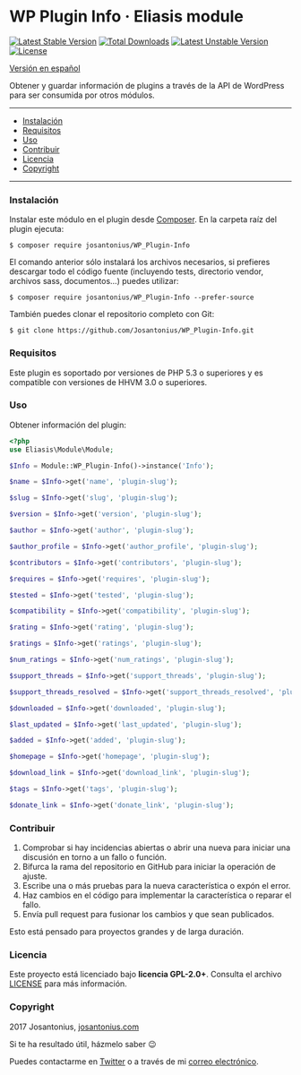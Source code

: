 # WP Plugin Info · Eliasis module

[![Latest Stable Version](https://poser.pugx.org/josantonius/wp_plugin-info/v/stable)](https://packagist.org/packages/josantonius/wp_plugin-info) [![Total Downloads](https://poser.pugx.org/josantonius/wp_plugin-info/downloads)](https://packagist.org/packages/josantonius/wp_plugin-info) [![Latest Unstable Version](https://poser.pugx.org/josantonius/wp_plugin-info/v/unstable)](https://packagist.org/packages/josantonius/wp_plugin-info) [![License](https://poser.pugx.org/josantonius/wp_plugin-info/license)](https://packagist.org/packages/josantonius/wp_plugin-info)

[Versión en español](README-ES.md)

Obtener y guardar información de plugins a través de la API de WordPress para ser consumida por otros módulos.

---

- [Instalación](#instalación)
- [Requisitos](#requisitos)
- [Uso](#uso)
- [Contribuir](#contribuir)
- [Licencia](#licencia)
- [Copyright](#copyright)

---

### Instalación 

Instalar este módulo en el plugin desde [Composer](http://getcomposer.org/download/). En la carpeta raíz del plugin ejecuta:

    $ composer require josantonius/WP_Plugin-Info

El comando anterior sólo instalará los archivos necesarios, si prefieres descargar todo el código fuente (incluyendo tests, directorio vendor, archivos sass, documentos...) puedes utilizar:

    $ composer require josantonius/WP_Plugin-Info --prefer-source

También puedes clonar el repositorio completo con Git:

	$ git clone https://github.com/Josantonius/WP_Plugin-Info.git

### Requisitos

Este plugin es soportado por versiones de PHP 5.3 o superiores y es compatible con versiones de HHVM 3.0 o superiores.

### Uso

Obtener información del plugin:

```php
<?php
use Eliasis\Module\Module;

$Info = Module::WP_Plugin-Info()->instance('Info');

$name = $Info->get('name', 'plugin-slug');

$slug = $Info->get('slug', 'plugin-slug');

$version = $Info->get('version', 'plugin-slug');

$author = $Info->get('author', 'plugin-slug');

$author_profile = $Info->get('author_profile', 'plugin-slug');

$contributors = $Info->get('contributors', 'plugin-slug');

$requires = $Info->get('requires', 'plugin-slug');

$tested = $Info->get('tested', 'plugin-slug');

$compatibility = $Info->get('compatibility', 'plugin-slug');

$rating = $Info->get('rating', 'plugin-slug');

$ratings = $Info->get('ratings', 'plugin-slug');

$num_ratings = $Info->get('num_ratings', 'plugin-slug');

$support_threads = $Info->get('support_threads', 'plugin-slug');

$support_threads_resolved = $Info->get('support_threads_resolved', 'plugin-slug');

$downloaded = $Info->get('downloaded', 'plugin-slug');

$last_updated = $Info->get('last_updated', 'plugin-slug');

$added = $Info->get('added', 'plugin-slug');

$homepage = $Info->get('homepage', 'plugin-slug');

$download_link = $Info->get('download_link', 'plugin-slug');

$tags = $Info->get('tags', 'plugin-slug');

$donate_link = $Info->get('donate_link', 'plugin-slug');
```

### Contribuir
1. Comprobar si hay incidencias abiertas o abrir una nueva para iniciar una discusión en torno a un fallo o función.
1. Bifurca la rama del repositorio en GitHub para iniciar la operación de ajuste.
1. Escribe una o más pruebas para la nueva característica o expón el error.
1. Haz cambios en el código para implementar la característica o reparar el fallo.
1. Envía pull request para fusionar los cambios y que sean publicados.

Esto está pensado para proyectos grandes y de larga duración.

### Licencia

Este proyecto está licenciado bajo **licencia GPL-2.0+**. Consulta el archivo [LICENSE](LICENSE) para más información.

### Copyright

2017 Josantonius, [josantonius.com](https://josantonius.com/)

Si te ha resultado útil, házmelo saber :wink:

Puedes contactarme en [Twitter](https://twitter.com/Josantonius) o a través de mi [correo electrónico](mailto:hello@josantonius.com). 